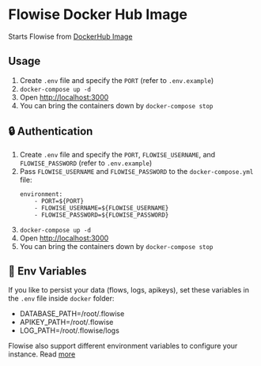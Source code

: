 # Flowise Docker Hub Image

Starts Flowise from [DockerHub Image](https://hub.docker.com/repository/docker/flowiseai/flowise/general)

## Usage

1. Create `.env` file and specify the `PORT` (refer to `.env.example`)
2. `docker-compose up -d`
3. Open [http://localhost:3000](http://localhost:3000)
4. You can bring the containers down by `docker-compose stop`

## 🔒 Authentication

1. Create `.env` file and specify the `PORT`, `FLOWISE_USERNAME`, and `FLOWISE_PASSWORD` (refer to `.env.example`)
2. Pass `FLOWISE_USERNAME` and `FLOWISE_PASSWORD` to the `docker-compose.yml` file:
    ```
    environment:
        - PORT=${PORT}
        - FLOWISE_USERNAME=${FLOWISE_USERNAME}
        - FLOWISE_PASSWORD=${FLOWISE_PASSWORD}
    ```
3. `docker-compose up -d`
4. Open [http://localhost:3000](http://localhost:3000)
5. You can bring the containers down by `docker-compose stop`

## 🌱 Env Variables

If you like to persist your data (flows, logs, apikeys), set these variables in the `.env` file inside `docker` folder:

-   DATABASE_PATH=/root/.flowise
-   APIKEY_PATH=/root/.flowise
-   LOG_PATH=/root/.flowise/logs

Flowise also support different environment variables to configure your instance. Read [more](https://docs.flowiseai.com/environment-variables)
